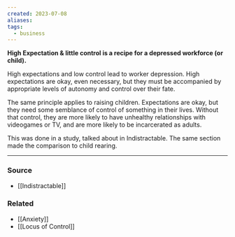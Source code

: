 ```yaml
---
created: 2023-07-08
aliases: 
tags:
  - business
---
```

**High Expectation & little control is a recipe for a depressed workforce (or child).**

High expectations and low control lead to worker depression. High expectations are okay, even necessary, but they must be accompanied by appropriate levels of autonomy and control over their fate.

The same principle applies to raising children. Expectations are okay, but they need some semblance of control of something in their lives. Without that control, they are more likely to have unhealthy relationships with videogames or TV, and are more likely to be incarcerated as adults. 

This was done in a study, talked about in Indistractable. The same section made the comparison to child rearing.

****
### Source
- [[Indistractable]]

### Related
- [[Anxiety]]
- [[Locus of Control]]